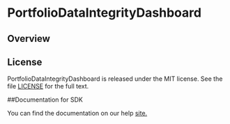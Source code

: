 PortfolioDataIntegrityDashboard
=========================

## Overview


## License

PortfolioDataIntegrityDashboard is released under the MIT license.  See the file [LICENSE](./LICENSE) for the full text.

##Documentation for SDK

You can find the documentation on our help [site.](https://help.rallydev.com/apps/2.1/doc/)
